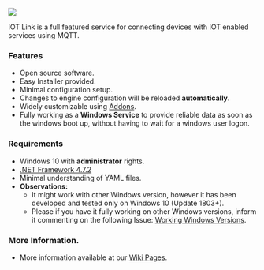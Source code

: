![](https://gitlab.com/iotlink/iotlink/raw/develop/Assets/images/logos/logo_full.png)

IOT Link is a full featured service for connecting devices with IOT enabled services using MQTT. 

### Features

- Open source software.
- Easy Installer provided.
- Minimal configuration setup.
- Changes to engine configuration will be reloaded **automatically**.
- Widely customizable using [Addons](https://gitlab.com/iotlink/iotlink/wikis/Addons/Home).
- Fully working as a **Windows Service** to provide reliable data as soon as the windows boot up, without having to wait for a windows user logon.

### Requirements

- Windows 10 with **administrator** rights.
- [.NET Framework 4.7.2](https://dotnet.microsoft.com/download/dotnet-framework/net472)
- Minimal understanding of YAML files.
- **Observations:**
  - It might work with other Windows version, however it has been developed and tested only on Windows 10 (Update 1803+).
  - Please if you have it fully working on other Windows versions, inform it commenting on the following Issue: [Working Windows Versions](#2).

### More Information.

- More information available at our [Wiki Pages](https://gitlab.com/iotlink/iotlink/wikis/).
